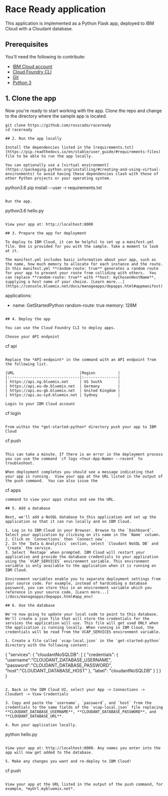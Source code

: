 # Race Ready application

This application is implemented as a Python Flask app, deployed to IBM Cloud with a Cloudant database.

## Prerequisites

You'll need the following to contribute:
* [IBM Cloud account](https://console.ng.bluemix.net/registration/)
* [Cloud Foundry CLI](https://github.com/cloudfoundry/cli#downloads)
* [Git](https://git-scm.com/downloads)
* [Python 3](https://www.python.org/downloads/)

## 1. Clone the app

Now you're ready to start working with the app. Clone the repo and change to the directory where the sample app is located.
  ```
git clone https://github.com/rosscado/raceready
cd raceready

## 2. Run the app locally

Install the dependencies listed in the [requirements.txt](https://pip.readthedocs.io/en/stable/user_guide/#requirements-files) file to be able to run the app locally.

You can optionally use a [virtual environment](https://packaging.python.org/installing/#creating-and-using-virtual-environments) to avoid having these dependencies clash with those of other Python projects or your operating system.
  ```
python3.6 pip install --user -r requirements.txt
  ```

Run the app.
  ```
python3.6 hello.py
  ```

 View your app at: http://localhost:8000

## 3. Prepare the app for deployment

To deploy to IBM Cloud, it can be helpful to set up a manifest.yml file. One is provided for you with the sample. Take a moment to look at it.

The manifest.yml includes basic information about your app, such as the name, how much memory to allocate for each instance and the route. In this manifest.yml **random-route: true** generates a random route for your app to prevent your route from colliding with others.  You can replace **random-route: true** with **host: myChosenHostName**, supplying a host name of your choice. [Learn more...](https://console.bluemix.net/docs/manageapps/depapps.html#appmanifest)
 ```
 applications:
 - name: GetStartedPython
   random-route: true
   memory: 128M
 ```

## 4. Deploy the app

You can use the Cloud Foundry CLI to deploy apps.

Choose your API endpoint
   ```
cf api <API-endpoint>
   ```

Replace the *API-endpoint* in the command with an API endpoint from the following list.

|URL                             |Region          |
|:-------------------------------|:---------------|
| https://api.ng.bluemix.net     | US South       |
| https://api.eu-de.bluemix.net  | Germany        |
| https://api.eu-gb.bluemix.net  | United Kingdom |
| https://api.au-syd.bluemix.net | Sydney         |

Login to your IBM Cloud account

  ```
cf login
  ```

From within the *get-started-python* directory push your app to IBM Cloud
  ```
cf push
  ```

This can take a minute. If there is an error in the deployment process you can use the command `cf logs <Your-App-Name> --recent` to troubleshoot.

When deployment completes you should see a message indicating that your app is running.  View your app at the URL listed in the output of the push command.  You can also issue the
  ```
cf apps
  ```
  command to view your apps status and see the URL.

## 5. Add a database

Next, we'll add a NoSQL database to this application and set up the application so that it can run locally and on IBM Cloud.

1. Log in to IBM Cloud in your Browser. Browse to the `Dashboard`. Select your application by clicking on its name in the `Name` column.
2. Click on `Connections` then `Connect new`.
2. In the `Data & Analytics` section, select `Cloudant NoSQL DB` and `Create` the service.
3. Select `Restage` when prompted. IBM Cloud will restart your application and provide the database credentials to your application using the `VCAP_SERVICES` environment variable. This environment variable is only available to the application when it is running on IBM Cloud.

Environment variables enable you to separate deployment settings from your source code. For example, instead of hardcoding a database password, you can store this in an environment variable which you reference in your source code. [Learn more...](/docs/manageapps/depapps.html#app_env)

## 6. Use the database

We're now going to update your local code to point to this database. We'll create a json file that will store the credentials for the services the application will use. This file will get used ONLY when the application is running locally. When running in IBM Cloud, the credentials will be read from the VCAP_SERVICES environment variable.

1. Create a file called `vcap-local.json` in the `get-started-python` directory with the following content:
  ```
  {
    "services": {
      "cloudantNoSQLDB": [
        {
          "credentials": {
            "username":"CLOUDANT_DATABASE_USERNAME",
            "password":"CLOUDANT_DATABASE_PASSWORD",
            "host":"CLOUDANT_DATABASE_HOST"
          },
          "label": "cloudantNoSQLDB"
        }
      ]
    }
  }
  ```

2. Back in the IBM Cloud UI, select your App -> Connections -> Cloudant -> View Credentials

3. Copy and paste the `username`, `password`, and `host` from the credentials to the same fields of the `vcap-local.json` file replacing **CLOUDANT_DATABASE_USERNAME**, **CLOUDANT_DATABASE_PASSWORD**, and **CLOUDANT_DATABASE_URL**.

4. Run your application locally.
  ```
python hello.py
  ```

  View your app at: http://localhost:8000. Any names you enter into the app will now get added to the database.

5. Make any changes you want and re-deploy to IBM Cloud!
  ```
cf push
  ```

  View your app at the URL listed in the output of the push command, for example, *myUrl.mybluemix.net*.
